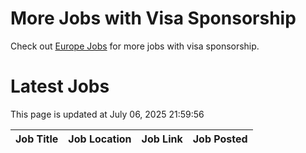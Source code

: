 # More Jobs with Visa Sponsorship

Check out [Europe Jobs](https://github.com/sureshparimi/europejobs#latest-jobs) for more jobs with visa sponsorship.

# Latest Jobs

This page is updated at July 06, 2025 21:59:56

| Job Title | Job Location | Job Link | Job Posted |
| --- | --- | --- | --- |
